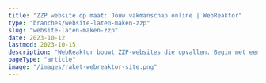 ```yaml
---
title: "ZZP website op maat: Jouw vakmanschap online | WebReaktor"
type: "branches/website-laten-maken-zzp"
slug: "website-laten-maken-zzp"
date: 2023-10-12
lastmod: 2023-10-15
description: "WebReaktor bouwt ZZP-websites die opvallen. Begin met een sterke online aanwezigheid die jouw expertise en diensten weerspiegelt."
pageType: "article"
image: "/images/raket-webreaktor-site.png"
---
```



